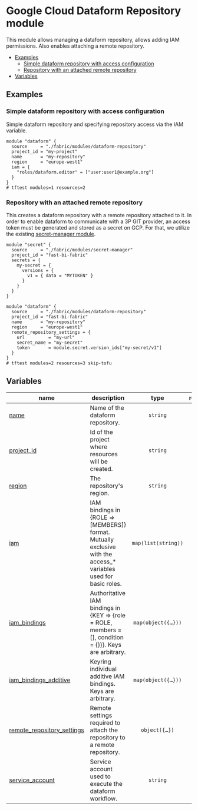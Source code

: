 # Google Cloud Dataform Repository module

This module allows managing a dataform repository, allows adding IAM permissions. Also enables attaching a remote repository.

<!-- BEGIN TOC -->
- [Examples](#examples)
  - [Simple dataform repository with access configuration](#simple-dataform-repository-with-access-configuration)
  - [Repository with an attached remote repository](#repository-with-an-attached-remote-repository)
- [Variables](#variables)
<!-- END TOC -->

## Examples

### Simple dataform repository with access configuration

Simple dataform repository and specifying repository access via the IAM variable.

```hcl
module "dataform" {
  source     = "./fabric/modules/dataform-repository"
  project_id = "my-project"
  name       = "my-repository"
  region     = "europe-west1"
  iam = {
    "roles/dataform.editor" = ["user:user1@example.org"]
  }
}
# tftest modules=1 resources=2
```

### Repository with an attached remote repository

This creates a dataform repository with a remote repository attached to it. In order to enable dataform to communicate with a 3P GIT provider, an access token must be generated and stored as a secret on GCP. For that, we utilize the existing [secret-manager module](https://github.com/GoogleCloudPlatform/cloud-foundation-fabric/tree/master/modules/secret-manager).

```hcl
module "secret" {
  source     = "./fabric/modules/secret-manager"
  project_id = "fast-bi-fabric"
  secrets = {
    my-secret = {
      versions = {
        v1 = { data = "MYTOKEN" }
      }
    }
  }
}

module "dataform" {
  source     = "./fabric/modules/dataform-repository"
  project_id = "fast-bi-fabric"
  name       = "my-repository"
  region     = "europe-west1"
  remote_repository_settings = {
    url         = "my-url"
    secret_name = "my-secret"
    token       = module.secret.version_ids["my-secret/v1"]
  }
}
# tftest modules=2 resources=3 skip-tofu
```
<!-- BEGIN TFDOC -->
## Variables

| name | description | type | required | default |
|---|---|:---:|:---:|:---:|
| [name](variables.tf#L54) | Name of the dataform repository. | <code>string</code> | ✓ |  |
| [project_id](variables.tf#L59) | Id of the project where resources will be created. | <code>string</code> | ✓ |  |
| [region](variables.tf#L64) | The repository's region. | <code>string</code> | ✓ |  |
| [iam](variables.tf#L17) | IAM bindings in {ROLE => [MEMBERS]} format. Mutually exclusive with the access_* variables used for basic roles. | <code>map&#40;list&#40;string&#41;&#41;</code> |  | <code>&#123;&#125;</code> |
| [iam_bindings](variables.tf#L24) | Authoritative IAM bindings in {KEY => {role = ROLE, members = [], condition = {}}}. Keys are arbitrary. | <code title="map&#40;object&#40;&#123;&#10;  members &#61; list&#40;string&#41;&#10;  role    &#61; string&#10;  condition &#61; optional&#40;object&#40;&#123;&#10;    expression  &#61; string&#10;    title       &#61; string&#10;    description &#61; optional&#40;string&#41;&#10;  &#125;&#41;&#41;&#10;&#125;&#41;&#41;">map&#40;object&#40;&#123;&#8230;&#125;&#41;&#41;</code> |  | <code>&#123;&#125;</code> |
| [iam_bindings_additive](variables.tf#L39) | Keyring individual additive IAM bindings. Keys are arbitrary. | <code title="map&#40;object&#40;&#123;&#10;  member &#61; string&#10;  role   &#61; string&#10;  condition &#61; optional&#40;object&#40;&#123;&#10;    expression  &#61; string&#10;    title       &#61; string&#10;    description &#61; optional&#40;string&#41;&#10;  &#125;&#41;&#41;&#10;&#125;&#41;&#41;">map&#40;object&#40;&#123;&#8230;&#125;&#41;&#41;</code> |  | <code>&#123;&#125;</code> |
| [remote_repository_settings](variables.tf#L69) | Remote settings required to attach the repository to a remote repository. | <code title="object&#40;&#123;&#10;  url            &#61; optional&#40;string&#41;&#10;  branch         &#61; optional&#40;string, &#34;main&#34;&#41;&#10;  secret_name    &#61; optional&#40;string&#41;&#10;  secret_version &#61; optional&#40;string, &#34;v1&#34;&#41;&#10;  token          &#61; optional&#40;string&#41;&#10;&#125;&#41;">object&#40;&#123;&#8230;&#125;&#41;</code> |  | <code>null</code> |
| [service_account](variables.tf#L81) | Service account used to execute the dataform workflow. | <code>string</code> |  | <code>&#34;&#34;</code> |
<!-- END TFDOC -->
